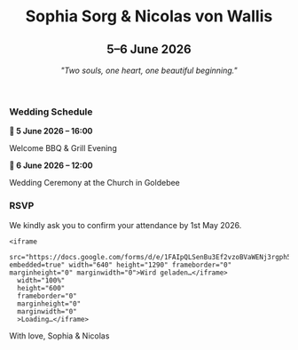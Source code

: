 <!DOCTYPE html>
<html lang="en">
<head>
  <meta charset="UTF-8" />
  <meta name="viewport" content="width=device-width, initial-scale=1.0" />
  <title>Sophia & Nicolas' Wedding</title>
  <link rel="stylesheet" href="style.css" />
</head>
<body>
  <header>
    <h1>Sophia Sorg & Nicolas von Wallis</h1>
    <h2>5–6 June 2026</h2>
    <p style="margin-top: 1rem; font-style: italic;">"Two souls, one heart, one beautiful beginning."</p>
  </header>

  <section id="details">
    <h3>Wedding Schedule</h3>
    <p><strong>📅 5 June 2026 – 16:00</strong></p>
    <p>Welcome BBQ & Grill Evening</p>
    <p><strong>📅 6 June 2026 – 12:00</strong></p>
    <p>Wedding Ceremony at the Church in Goldebee</p>
  </section>

  <section id="rsvp">
    <h3>RSVP</h3>
    <p>We kindly ask you to confirm your attendance by 1st May 2026.</p>

    <iframe 
      src="https://docs.google.com/forms/d/e/1FAIpQLSenBu3Ef2vzoBVaWENj3rgph5LsBBgLZ7NyGDs5ZcTqf1ZkhQ/viewform?embedded=true" width="640" height="1290" frameborder="0" marginheight="0" marginwidth="0">Wird geladen…</iframe> 
      width="100%" 
      height="600" 
      frameborder="0" 
      marginheight="0" 
      marginwidth="0"
      >Loading…</iframe>
  </section>

  <footer>
    <p>With love, Sophia & Nicolas</p>
  </footer>
</body>
</html>
